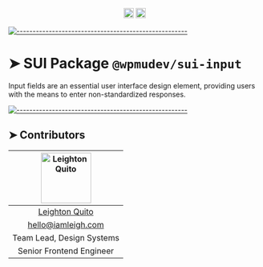 <!-- ⚠️ This README has been generated from the file(s) "../../../../blueprint.md" ⚠️-->
<p align="center">
		<a href="pkg.homepage"><img alt="Package Version" src="https://img.shields.io/badge/Package-1.0.0-green.svg" height="20"/></a>
<a href="GPL-3.0"><img alt="License" src="https://img.shields.io/badge/License-GPL_3.0-blue.svg" height="20"/></a>
	</p>



[![-----------------------------------------------------](https://raw.githubusercontent.com/andreasbm/readme/master/assets/lines/colored.png)](#sui-package--pkgname-)

# ➤ SUI Package `@wpmudev/sui-input`

Input fields are an essential user interface design element, providing users with the means to enter non-standardized responses.


[![-----------------------------------------------------](https://raw.githubusercontent.com/andreasbm/readme/master/assets/lines/colored.png)](#contributors)

## ➤ Contributors
	

| [<img alt="Leighton Quito" src="https://avatars.githubusercontent.com/u/2328848?v=4" width="100">](https://iamleigh.com) |
|:--------------------------------------------------:|
| [Leighton Quito](https://iamleigh.com)           |
| [hello@iamleigh.com](mailto:hello@iamleigh.com)  |
| Team Lead, Design Systems                        |
| Senior Frontend Engineer                         |
